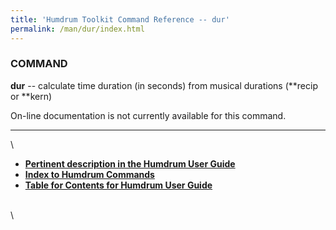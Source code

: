 ```yaml
---
title: 'Humdrum Toolkit Command Reference -- dur'
permalink: /man/dur/index.html
---
```



### COMMAND

**dur** -- calculate time duration (in seconds) from musical durations
(\*\*recip or \*\*kern)

On-line documentation is not currently available for this command.

------------------------------------------------------------------------

\

-   [**Pertinent description in the Humdrum User
    Guide**](../guide34.html#Interval_Vectors_Using_the_iv_Command)
-   [**Index to Humdrum Commands**](../commands.toc.html)
-   [**Table for Contents for Humdrum User Guide**](../guide.toc.html)

\
\
